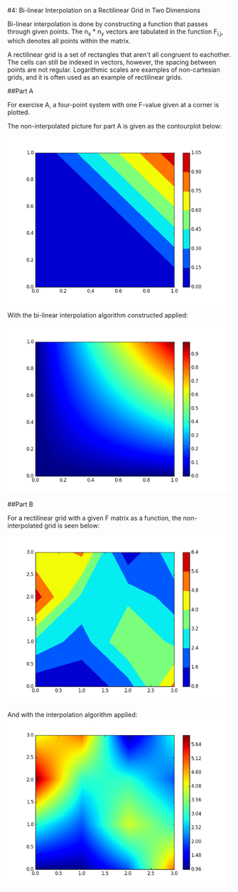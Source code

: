 #4: Bi-linear Interpolation on a Rectilinear Grid in Two Dimensions

Bi-linear interpolation is done by constructing a function that passes through given points. The n<sub>x</sub> * n<sub>y</sub> vectors are tabulated in the function F<sub>i,j</sub>, which denotes all points within the matrix.

A rectilinear grid is a set of rectangles that aren't all congruent to eachother. The cells can still be indexed in vectors, however, the spacing between points are not regular. Logarithmic scales are examples of non-cartesian grids, and it is often used as an example of rectilinear grids.

##Part A

For exercise A, a four-point system with one F-value given at a corner is plotted.

The non-interpolated picture for part A is given as the contourplot below:

![alt tag](https://github.com/carlegroen/numericalmethods/raw/master/exam/noninterpolated.png)

With the bi-linear interpolation algorithm constructed applied:

![alt tag](https://github.com/carlegroen/numericalmethods/raw/master/exam/interpolated.png)

##Part B

For a rectilinear grid with a given F matrix as a function, the non-interpolated grid is seen below:

![alt tag](https://github.com/carlegroen/numericalmethods/raw/master/exam/noninterpolatedPartB.png)

And with the interpolation algorithm applied:
![alt tag](https://github.com/carlegroen/numericalmethods/raw/master/exam/interpolatedPartB.png)
